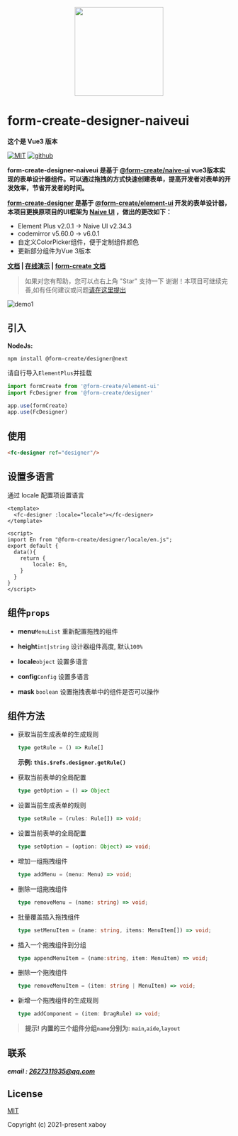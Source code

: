 <p align="center">
    <a href="http://www.form-create.com">
        <img width="200" src="http://file.lotkk.com/form-create.png">
    </a>
</p>

# form-create-designer-naiveui

**这个是 Vue3 版本**

[![MIT](https://img.shields.io/badge/License-MIT-yellow.svg)](https://github.com/SX-Code/form-designer-naiveui)
[![github](https://img.shields.io/badge/Author-xaboy-blue.svg)](https://github.com/SX-Code)

**form-create-designer-naiveui 是基于 [@form-create/naive-ui](https://github.com/xaboy/form-create) vue3版本实现的表单设计器组件。可以通过拖拽的方式快速创建表单，提高开发者对表单的开发效率，节省开发者的时间。**

**[form-create-designer](https://github.com/xaboy/form-create) 是基于 [@form-create/element-ui](https://github.com/xaboy/form-create) 开发的表单设计器，本项目更换原项目的UI框架为 [Naive UI](https://www.naiveui.com) ，做出的更改如下：**

- Element Plus v2.0.1 -> Naive UI v2.34.3
- codemirror v5.60.0 -> v6.0.1
- 自定义ColorPicker组件，便于定制组件颜色
- 更新部分组件为Vue 3版本

**[文档](http://designer.form-create.com/guide/) | [在线演示]() | [form-create 文档](http://form-create.com/v3/guide/)**

> 如果对您有帮助，您可以点右上角 "Star" 支持一下 谢谢！本项目可继续完善,如有任何建议或问题[请在这里提出](https://github.com/SX-Code/form-designer-naiveui/issues)




![demo1](https://cdn.staticaly.com/gh/sx-code/tuchuang@master/form-create-designer/designer-review.png)

## 引入

**NodeJs:**

```shell
npm install @form-create/designer@next
```

请自行导入`ElementPlus`并挂载

```js
import formCreate from '@form-create/element-ui'
import FcDesigner from '@form-create/designer'

app.use(formCreate)
app.use(FcDesigner)
```

## 使用

```html
<fc-designer ref="designer"/>
```

## 设置多语言
通过 locale 配置项设置语言

```vue
<template>
  <fc-designer :locale="locale"></fc-designer>
</template>

<script>
import En from "@form-create/designer/locale/en.js";
export default {
  data(){
    return {
        locale: En,
    }
  }
}
</script>
```

## 组件`props`

- **menu**`MenuList` 重新配置拖拽的组件

- **height**`int|string` 设计器组件高度, 默认`100%`

- **locale**`object` 设置多语言

- **config**`Config` 设置多语言

- **mask** `boolean` 设置拖拽表单中的组件是否可以操作

## 组件方法

- 获取当前生成表单的生成规则

    ```ts
    type getRule = () => Rule[]
    ```
  **示例: `this.$refs.designer.getRule()`**

- 获取当前表单的全局配置

    ```ts
    type getOption = () => Object
    ```

- 设置当前生成表单的规则

    ```ts
    type setRule = (rules: Rule[]) => void;
    ```

- 设置当前表单的全局配置

    ```ts
    type setOption = (option: Object) => void;
    ```

- 增加一组拖拽组件

    ```ts
    type addMenu = (menu: Menu) => void;
    ```
- 删除一组拖拽组件

    ```ts
    type removeMenu = (name: string) => void;
    ```

- 批量覆盖插入拖拽组件

    ```ts
    type setMenuItem = (name: string, items: MenuItem[]) => void;
    ```

- 插入一个拖拽组件到分组

    ```ts
    type appendMenuItem = (name:string, item: MenuItem) => void;
    ```

- 删除一个拖拽组件

    ```ts
    type removeMenuItem = (item: string | MenuItem) => void;
    ```

- 新增一个拖拽组件的生成规则

    ```ts
    type addComponent = (item: DragRule) => void;
    ```
> **提示! 内置的三个组件分组`name`分别为: `main`,`aide`,`layout`**

## 联系

##### email : 2627311935@qq.com

## License

[MIT](http://opensource.org/licenses/MIT)

Copyright (c) 2021-present xaboy

